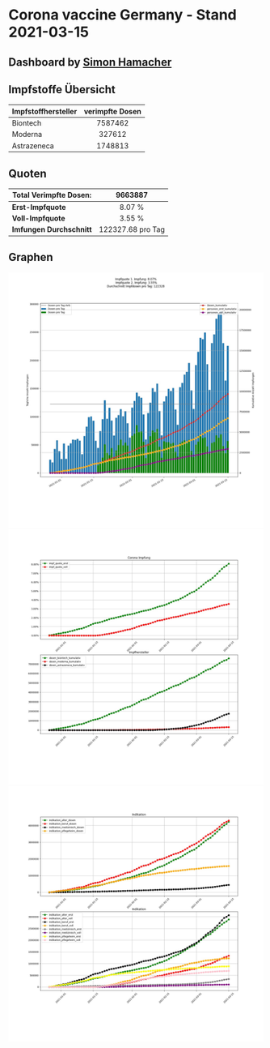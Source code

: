 # Corona vaccine Germany - Stand 2021-03-15
## Dashboard by [Simon Hamacher](https://www.shamacher.eu)
## Impfstoffe Übersicht
**Impfstoffhersteller** | **verimpfte Dosen**
-------- | :--------:
Biontech | 7587462
Moderna | 327612
Astrazeneca | 1748813


## Quoten
**Total Verimpfte Dosen:** | 9663887
-------- | :--------:
**Erst-Impfquote** | 8.07 %
**Voll-Impfquote** | 3.55 %
**Imfungen Durchschnitt** | 122327.68 pro Tag
## Graphen
<img src="Impfungen-Corona-01.jpg" alt="Corona-1" title="optionaler Titel" />
<img src="Impfungen-Corona-02.jpg" alt="Corona-2" title="optionaler Titel" />
<img src="Impfungen-Corona-03.jpg" alt="Corona-3" title="optionaler Titel" />

